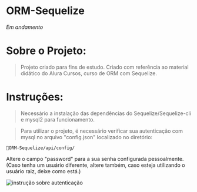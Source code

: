 # ORM-Sequelize

*Em andamento*

# Sobre o Projeto:

> Projeto criado para fins de estudo.
> Criado com referência ao material didático do Alura Cursos, curso de ORM com Sequelize.

# Instruções:

>Necessário a instalação das dependências do Sequelize/Sequelize-cli e mysql2 para funcionamento.

>Para utilizar o projeto, é necessário verificar sua autenticação com mysql no arquivo "config.json" localizado no diretório:

``` 📁ORM-Sequelize/api/config/ ```

Altere o campo "password" para a sua senha configurada pessoalmente. (Caso tenha um usuário diferente, altere também, caso esteja utilizando o usuário raiz, deixe como está.)

![instrução sobre autenticação](https://user-images.githubusercontent.com/113362701/225361080-c16d1bd8-7209-49ad-990e-9e962a576d0d.png)
